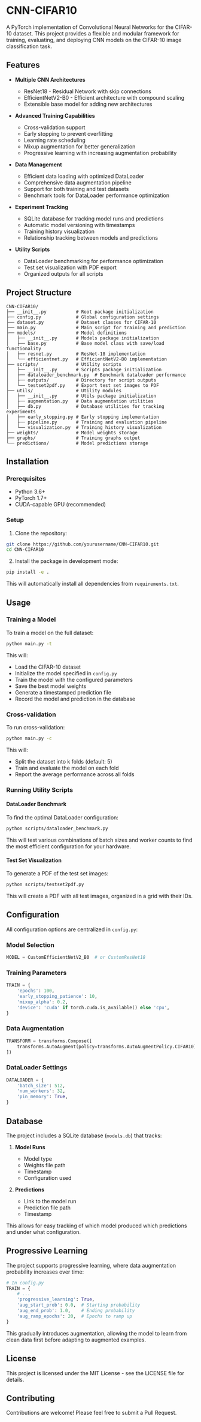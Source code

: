 # CNN-CIFAR10

A PyTorch implementation of Convolutional Neural Networks for the CIFAR-10 dataset. This project provides a flexible and modular framework for training, evaluating, and deploying CNN models on the CIFAR-10 image classification task.

## Features

- **Multiple CNN Architectures**
  - ResNet18 - Residual Network with skip connections
  - EfficientNetV2-B0 - Efficient architecture with compound scaling
  - Extensible base model for adding new architectures

- **Advanced Training Capabilities**
  - Cross-validation support
  - Early stopping to prevent overfitting
  - Learning rate scheduling
  - Mixup augmentation for better generalization
  - Progressive learning with increasing augmentation probability

- **Data Management**
  - Efficient data loading with optimized DataLoader
  - Comprehensive data augmentation pipeline
  - Support for both training and test datasets
  - Benchmark tools for DataLoader performance optimization

- **Experiment Tracking**
  - SQLite database for tracking model runs and predictions
  - Automatic model versioning with timestamps
  - Training history visualization
  - Relationship tracking between models and predictions

- **Utility Scripts**
  - DataLoader benchmarking for performance optimization
  - Test set visualization with PDF export
  - Organized outputs for all scripts

## Project Structure

```
CNN-CIFAR10/
├── __init__.py           # Root package initialization
├── config.py             # Global configuration settings
├── dataset.py            # Dataset classes for CIFAR-10
├── main.py               # Main script for training and prediction
├── models/               # Model definitions
│   ├── __init__.py       # Models package initialization
│   ├── base.py           # Base model class with save/load functionality
│   ├── resnet.py         # ResNet-18 implementation
│   └── efficientnet.py   # EfficientNetV2-B0 implementation
├── scripts/              # Utility scripts
│   ├── __init__.py       # Scripts package initialization
│   ├── dataloader_benchmark.py  # Benchmark dataloader performance
│   ├── outputs/          # Directory for script outputs
│   └── testset2pdf.py    # Export test set images to PDF
├── utils/                # Utility modules
│   ├── __init__.py       # Utils package initialization
│   ├── augmentation.py   # Data augmentation utilities
│   ├── db.py             # Database utilities for tracking experiments
│   ├── early_stopping.py # Early stopping implementation
│   ├── pipeline.py       # Training and evaluation pipeline
│   └── visualization.py  # Training history visualization
├── weights/              # Model weights storage
├── graphs/               # Training graphs output
└── predictions/          # Model predictions storage
```

## Installation

### Prerequisites

- Python 3.6+
- PyTorch 1.7+
- CUDA-capable GPU (recommended)

### Setup

1. Clone the repository:
```bash
git clone https://github.com/yourusername/CNN-CIFAR10.git
cd CNN-CIFAR10
```

2. Install the package in development mode:
```bash
pip install -e .
```

This will automatically install all dependencies from `requirements.txt`.

## Usage

### Training a Model

To train a model on the full dataset:

```bash
python main.py -t
```

This will:
- Load the CIFAR-10 dataset
- Initialize the model specified in `config.py`
- Train the model with the configured parameters
- Save the best model weights
- Generate a timestamped prediction file
- Record the model and prediction in the database

### Cross-validation

To run cross-validation:

```bash
python main.py -c
```

This will:
- Split the dataset into k folds (default: 5)
- Train and evaluate the model on each fold
- Report the average performance across all folds

### Running Utility Scripts

#### DataLoader Benchmark

To find the optimal DataLoader configuration:

```bash
python scripts/dataloader_benchmark.py
```

This will test various combinations of batch sizes and worker counts to find the most efficient configuration for your hardware.

#### Test Set Visualization

To generate a PDF of the test set images:

```bash
python scripts/testset2pdf.py
```

This will create a PDF with all test images, organized in a grid with their IDs.

## Configuration

All configuration options are centralized in `config.py`:

### Model Selection
```python
MODEL = CustomEfficientNetV2_B0  # or CustomResNet18
```

### Training Parameters
```python
TRAIN = {
    'epochs': 100,
    'early_stopping_patience': 10,
    'mixup_alpha': 0.2,
    'device': 'cuda' if torch.cuda.is_available() else 'cpu',
}
```

### Data Augmentation
```python
TRANSFORM = transforms.Compose([
    transforms.AutoAugment(policy=transforms.AutoAugmentPolicy.CIFAR10)
])
```

### DataLoader Settings
```python
DATALOADER = {
    'batch_size': 512,
    'num_workers': 32,
    'pin_memory': True,
}
```

## Database

The project includes a SQLite database (`models.db`) that tracks:

1. **Model Runs**
   - Model type
   - Weights file path
   - Timestamp
   - Configuration used

2. **Predictions**
   - Link to the model run
   - Prediction file path
   - Timestamp

This allows for easy tracking of which model produced which predictions and under what configuration.

## Progressive Learning

The project supports progressive learning, where data augmentation probability increases over time:

```python
# In config.py
TRAIN = {
    # ...
    'progressive_learning': True,
    'aug_start_prob': 0.0,  # Starting probability
    'aug_end_prob': 1.0,    # Ending probability
    'aug_ramp_epochs': 20,  # Epochs to ramp up
}
```

This gradually introduces augmentation, allowing the model to learn from clean data first before adapting to augmented examples.

## License

This project is licensed under the MIT License - see the LICENSE file for details.

## Contributing

Contributions are welcome! Please feel free to submit a Pull Request.
